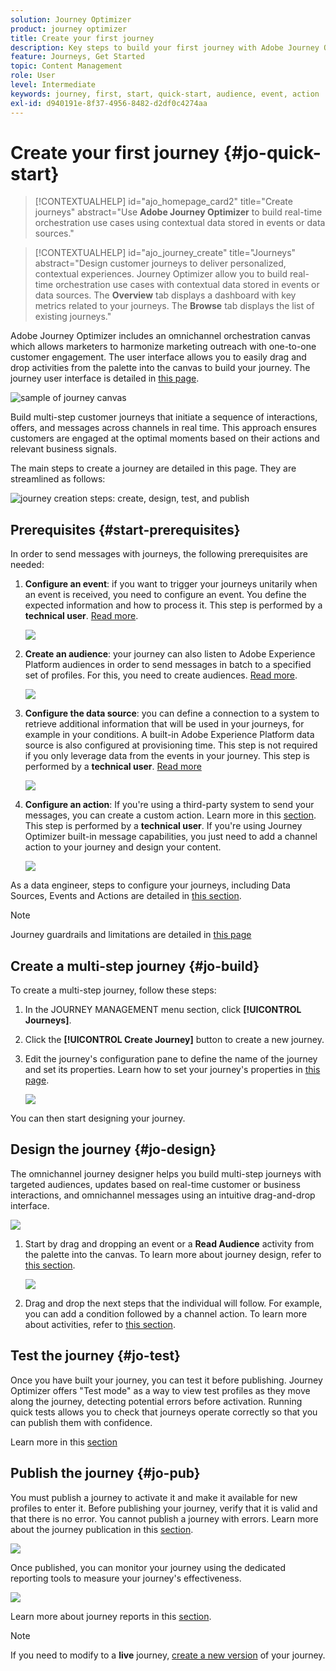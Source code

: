 ```yaml
---
solution: Journey Optimizer
product: journey optimizer
title: Create your first journey
description: Key steps to build your first journey with Adobe Journey Optimizer
feature: Journeys, Get Started
topic: Content Management
role: User
level: Intermediate
keywords: journey, first, start, quick-start, audience, event, action
exl-id: d940191e-8f37-4956-8482-d2df0c4274aa
---
```

# Create your first journey {#jo-quick-start}

>[!CONTEXTUALHELP]
>id="ajo_homepage_card2"
>title="Create journeys"
>abstract="Use **Adobe Journey Optimizer** to build real-time orchestration use cases using contextual data stored in events or data sources."

>[!CONTEXTUALHELP]
>id="ajo_journey_create"
>title="Journeys"
>abstract="Design customer journeys to deliver personalized, contextual experiences. Journey Optimizer allow you to build real-time orchestration use cases with contextual data stored in events or data sources. The **Overview** tab displays a dashboard with key metrics related to your journeys. The **Browse** tab displays the list of existing journeys."

Adobe Journey Optimizer includes an omnichannel orchestration canvas which allows marketers to harmonize marketing outreach with one-to-one customer engagement. The user interface allows you to easily drag and drop activities from the palette into the canvas to build your journey. The journey user interface is detailed in [this page](journey-ui.md).

![sample of journey canvas](assets/journey38.png)

Build multi-step customer journeys that initiate a sequence of interactions, offers, and messages across channels in real time. This approach ensures customers are engaged at the optimal moments based on their actions and relevant business signals.

The main steps to create a journey are detailed in this page. They are streamlined as follows:

![journey creation steps: create, design, test, and publish](assets/journey-creation-process.png)


## Prerequisites {#start-prerequisites}

In order to send messages with journeys, the following prerequisites are needed:

1. **Configure an event**: if you want to trigger your journeys unitarily when an event is received, you need to configure an event. You define the expected information and how to process it. This step is performed by a **technical user**. [Read more](../event/about-events.md).

   ![](assets/jo-event7bis.png)  
 
1. **Create an audience**: your journey can also listen to Adobe Experience Platform audiences in order to send messages in batch to a specified set of profiles. For this, you need to create audiences. [Read more](../audience/about-audiences.md).

   ![](assets/segment2.png)  

1. **Configure the data source**: you can define a connection to a system to retrieve additional information that will be used in your journeys, for example in your conditions. A built-in Adobe Experience Platform data source is also configured at provisioning time. This step is not required if you only leverage data from the events in your journey. This step is performed by a **technical user**. [Read more](../datasource/about-data-sources.md) 

   ![](assets/jo-datasource.png)  

1. **Configure an action**: If you're using a third-party system to send your messages, you can create a custom action. Learn more in this [section](../action/action.md). This step is performed by a **technical user**. If you're using Journey Optimizer built-in message capabilities, you just need to add a channel action to your journey and design your content.

    ![](assets/custom2.png)



As a data engineer, steps to configure your journeys, including Data Sources, Events and Actions are detailed in [this section](../configuration/about-data-sources-events-actions.md).


>[!NOTE]
>
>Journey guardrails and limitations are detailed in [this page](../start/guardrails.md)

## Create a multi-step journey {#jo-build}

To create a multi-step journey, follow these steps:

1. In the JOURNEY MANAGEMENT menu section, click **[!UICONTROL Journeys]**.

1. Click the **[!UICONTROL Create Journey]** button to create a new journey.

1. Edit the journey's configuration pane to define the name of the journey and set its properties. Learn how to set your journey's properties in [this page](journey-properties.md).

    ![](assets/jo-properties.png)

You can then start designing your journey.

## Design the journey {#jo-design}

The omnichannel journey designer helps you build multi-step journeys with targeted audiences, updates based on real-time customer or business interactions, and omnichannel messages using an intuitive drag-and-drop interface.

![](assets/journey38.png)

1. Start by drag and dropping an event or a **Read Audience** activity from the palette into the canvas. To learn more about journey design, refer to [this section](using-the-journey-designer.md).

    ![](assets/read-segment.png)

1. Drag and drop the next steps that the individual will follow. For example, you can add a condition followed by a channel action. To learn more about activities, refer to [this section](about-journey-activities.md).

## Test the journey {#jo-test}

Once you have built your journey, you can test it before publishing. Journey Optimizer offers "Test mode" as a way to view test profiles as they move along the journey, detecting potential errors before activation. Running quick tests allows you to check that journeys operate correctly so that you can publish them with confidence.

Learn more in this [section](testing-the-journey.md)

## Publish the journey {#jo-pub}

You must publish a journey to activate it and make it available for new profiles to enter it. Before publishing your journey, verify that it is valid and that there is no error. You cannot publish a journey with errors. Learn more about the journey publication in this [section](publishing-the-journey.md).

![](assets/jo-journeyuc2_32bis.png)

Once published, you can monitor your journey using the dedicated reporting tools to measure your journey's effectiveness. 

![](assets/jo-dynamic_report_journey_12.png)

Learn more about journey reports in this [section](../reports/live-report.md).

>[!NOTE]
>
>If you need to modify to a **live** journey, [create a new version](journey-ui.md#journey-versions) of your journey.

